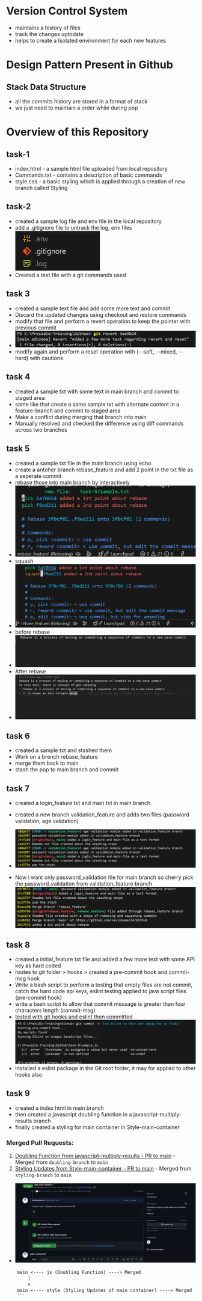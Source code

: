 # Version Control System

- maintains a history of files
- track the changes uptodate
- helps to create a Isolated environment for each new features

# Design Pattern Present in Github

## Stack Data Structure

- all the commits history are stored in a format of stack
- we just need to maintain a order while during pop

# Overview of this Repository

## task-1

- index.html - a sample html file uploaded from local repository
- Commands.txt - contains a description of basic commands
- style.css - a basic styling which is applied through a creation of new branch called Styling

## task-2

- created a sample log file and env file in the local repository
- add a .gitignore file to untrack the log, env files
  ![alt text](./Assests/image.png)
- Created a text file with a git commands used

## task 3

- created a sample text file and add some more text and commit
- Discard the updated changes using checkout and restore commands
- modify that file and perform a revert operation to keep the pointer with previous commit
- ![alt text](./Assests/revert.png)
- modify again and perform a reset operation with (--soft, --mixed, --hard) with cautions

## task 4

- created a sample txt with some text in main branch and commit to staged area
- same like that create a same sample txt with alternate content in a feature-branch and commit to staged area
- Make a conflict during merging that branch into main
- Manually resolved and checked the difference using diff commands across two branches

## task 5

- created a sample txt file in the main branch using echo
- create a antoher branch rebase_feature and add 2 point in the txt file as a seperate commit
- rebase those into main branch by interactively
- ![alt text](./Assests/rebase-1.png)
- squash
- ![alt text](./Assests/rebase-2.png)
- before rebase
- ![alt text](./Assests/bef_rebase.png)
- After rebase
- ![alt text](./Assests/aft_rebase.png)

## task 6

- created a sample txt and stashed them
- Work on a brench rebase_feature
- merge them back to main
- stash the pop to main branch and commit

## task 7

- created a login_feature txt and main txt in main branch
- created a new branch validation_feature and adds two files
  (password validation, age validation)
- ![alt text](./Assests/cherry-pick-branch.png)

- Now i want only password_validation file for main branch so cherry pick the password_validation from validation_feature branch
  ![alt text](./Assests/cherry-pick.png)

## task 8

- created a initial_feature txt file and added a few more text with some API key as hard coded
- routes to git folder > hooks > created a pre-commit hook and commit-msg hook
- Write a bash script to perform a testing that empty files are not commit, catch the hard code api keys, eslint testing applied to java script files (pre-commit hook)
- write a bash script to allow that commit message is greater than four characters length (commit-msg)
- tested with git hooks and eslint then committed
  ![alt text](./Assests/hooks.png)
- Installed a eslint package in the Git root folder, it may for applied to other hooks also

## task 9

- created a index html in main branch
- then created a javascript doubling function in a javascript-multiply-results branch
- finally created a styling for main container in Style-main-container

### Merged Pull Requests:

1. [Doubling Function from javascript-multiply-results - PR to main](https://github.com/kavinkumar24/Git/pull/1) - Merged from `doubling-branch` to `main`
2. [Styling Updates from Style-main-container - PR to main](https://github.com/kavinkumar24/Git/pull/2) - Merged from `styling-branch` to `main`

- ![alt text](./Assests/pull-request-2.png)

````
    main <---- js (Doubling Function) ----> Merged
        |
        v
    main <---- style (Styling Updates of main container) ----> Merged
    ```
````
